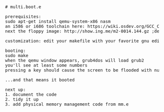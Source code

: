 <pre>
# multi.boot.e

prerequisites:
sudo apt-get install qemu-system-x86 nasm
an i586 or i686 toolchain here: https://wiki.osdev.org/GCC_Cross-Compiler#Prebuilt_Toolchains
next the floppy image: http://show.ing.me/m2-0014.144.gz ;decompress with gzip -d m2-0014.144

customization: edit your makefile with your favorite gnu editor

booting:
sudo make
when the qemu window appears, grub4dos will load grub2
you'll see at least some numbers
pressing a key should cause the screen to be flooded with numerals.

...and that means it booted

next up:
1. document the code
2. tidy it up
3. add physical memory management code from mm.e

</pre>
